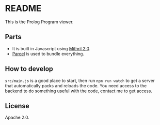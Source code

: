 # README

This is the Prolog Program viewer.

## Parts

- It is built in Javascript using [Mithril 2.0](https://mithril.js.org/).
- [Parcel](https://parceljs.org/) is used to bundle everything.

## How to develop

`src/main.js` is a good place to start, then run `npm run watch` to get a server that automatically packs and reloads the code. You need access to the backend to do something useful with the code, contact me to get access.

## License

Apache 2.0.
